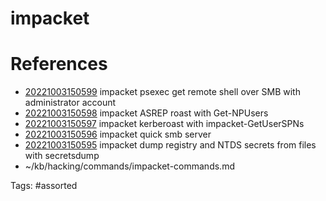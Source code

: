# impacket

# References
- [20221003150599](/zet/20221003150599/) impacket psexec get remote shell over SMB with administrator account
- [20221003150598](/zet/20221003150598/) impacket ASREP roast with Get-NPUsers
- [20221003150597](/zet/20221003150597/) impacket kerberoast with impacket-GetUserSPNs
- [20221003150596](/zet/20221003150596/) impacket quick smb server
- [20221003150595](/zet/20221003150595/) impacket dump registry and NTDS secrets from files with secretsdump
- ~/kb/hacking/commands/impacket-commands.md

Tags:
    #assorted

